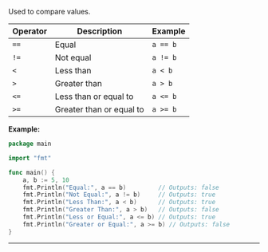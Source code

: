 Used to compare values.

| Operator | Description              | Example  |
| -------- | ------------------------ | -------- |
| `==`     | Equal                    | `a == b` |
| `!=`     | Not equal                | `a != b` |
| `<`      | Less than                | `a < b`  |
| `>`      | Greater than             | `a > b`  |
| `<=`     | Less than or equal to    | `a <= b` |
| `>=`     | Greater than or equal to | `a >= b` |

**Example:**

```go
package main

import "fmt"

func main() {
    a, b := 5, 10
    fmt.Println("Equal:", a == b)         // Outputs: false
    fmt.Println("Not Equal:", a != b)     // Outputs: true
    fmt.Println("Less Than:", a < b)      // Outputs: true
    fmt.Println("Greater Than:", a > b)   // Outputs: false
    fmt.Println("Less or Equal:", a <= b) // Outputs: true
    fmt.Println("Greater or Equal:", a >= b) // Outputs: false
}
```

---
